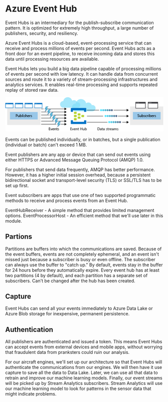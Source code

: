# Azure Event Hub

Event Hubs is an intermediary for the publish-subscribe communication pattern. It is optimized for extremely high throughput, a large number of publishers, security, and resiliency.

Azure Event Hubs is a cloud-based, event-processing service that can receive and process millions of events per second. Event Hubs acts as a front door for an event pipeline, to receive incoming data and stores this data until processing resources are available.

Event Hubs lets you build a big data pipeline capable of processing millions of events per second with low latency. It can handle data from concurrent sources and route it to a variety of stream-processing infrastructures and analytics services. It enables real-time processing and supports repeated replay of stored raw data.

![Event Hub Overview](2-event-hub-overview.png)

Events can be published individually, or in batches, but a single publication (individual or batch) can't exceed 1 MB.

Event publishers are any app or device that can send out events using either HTTPS or Advanced Message Queuing Protocol (AMQP) 1.0.

For publishers that send data frequently, AMQP has better performance. However, it has a higher initial session overhead, because a persistent bidirectional socket and transport-level security (TLS) or SSL/TLS has to be set up first.

Event subscribers are apps that use one of two supported programmatic methods to receive and process events from an Event Hub.

EventHubReceiver - A simple method that provides limited management options.
EventProcessorHost - An efficient method that we'll use later in this module.

## Partions

Partitions are buffers into which the communications are saved. Because of the event buffers, events are not completely ephemeral, and an event isn't missed just because a subscriber is busy or even offline. The subscriber can always use the buffer to "catch up." By default, events stay in the buffer for 24 hours before they automatically expire. Every event hub has at least two partitions (4 by default), and each partition has a separate set of subscribers. Can't be changed after the hub has been created.

## Capture

Event Hubs can send all your events immediately to Azure Data Lake or Azure Blob storage for inexpensive, permanent persistence.

## Authentication

All publishers are authenticated and issued a token. This means Event Hubs can accept events from external devices and mobile apps, without worrying that fraudulent data from pranksters could ruin our analysis.

For our aircraft engines, we'll set up our architecture so that Event Hubs will authenticate the communications from our engines. We will then have it use capture to save all the data to Data Lake. Later, we can use all that data to retrain and improve our machine learning models. Finally, our event streams will be picked up by Stream Analytics subscribers. Stream Analytics will use our machine learning model to look for patterns in the sensor data that might indicate problems.